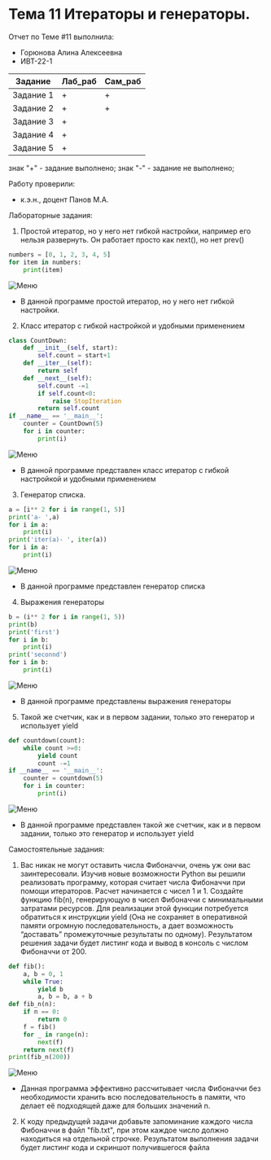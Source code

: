 # Тема 11 Итераторы и генераторы.
Отчет по Теме #11 выполнила:
- Горюнова Алина Алексеевна
- ИВТ-22-1

| Задание | Лаб_раб | Сам_раб|
| ------ | ------ | ------|
| Задание 1 | + | + |
| Задание 2 | + | + |
| Задание 3 | + | 
| Задание 4 | + | 
| Задание 5 | + | 


знак "+" - задание выполнено; знак "-" - задание не выполнено;

Работу проверили:
- к.э.н., доцент Панов М.А.


Лабораторные задания:	


1) Простой итератор, но у него нет гибкой настройки, например его
нельзя развернуть. Он работает просто как next(), но нет prev()

```python
numbers = [0, 1, 2, 3, 4, 5]
for item in numbers:
    print(item)
```
![Меню](https://github.com/Goryunova-a/Lab.rab./blob/main/pic10/pic1.png)
- В данной программе простой итератор, но у него нет гибкой настройки.


2) Класс итератор с гибкой настройкой и удобными применением

```python
class CountDown:
    def __init__(self, start):
        self.count = start+1
    def __iter__(self):
        return self
    def __next__(self):
        self.count -=1
        if self.count<0:
            raise StopIteration
        return self.count
if __name__ == '__main__':
    counter = CountDown(5)
    for i in counter:
        print(i)
```
![Меню](https://github.com/Goryunova-a/Lab.rab./blob/main/pic10/pic1.png)
- В данной программе представлен класс итератор с гибкой настройкой и удобными применением

3) Генератор списка.
```python
a = [i** 2 for i in range(1, 5)]
print('a- ',a)
for i in a:
    print(i)
print('iter(a)- ', iter(a))
for i in a:
    print(i)
```
![Меню](https://github.com/Goryunova-a/Lab.rab./blob/main/pic10/pic1.png)
- В данной программе представлен генератор списка

4) Выражения генераторы
```python
b = (i** 2 for i in range(1, 5))
print(b)
print('first')
for i in b:
    print(i)
print('seconnd')
for i in b:
    print(i)
```
![Меню](https://github.com/Goryunova-a/Lab.rab./blob/main/pic10/pic1.png)
- В данной программе представлены выражения генераторы


5) Такой же счетчик, как и в первом задании, только это генератор и
использует yield
```python
def countdown(count):
    while count >=0:
        yield count
        count -=1
if __name__ == '__main__':
    counter = countdown(5)
    for i in counter:
        print(i)
```
![Меню](https://github.com/Goryunova-a/Lab.rab./blob/main/pic10/pic1.png)
- В данной программе представлен такой же счетчик, как и в первом задании, только это генератор и использует yield

Самостоятельные задания:


1) Вас никак не могут оставить числа Фибоначчи, очень уж они вас заинтересовали. Изучив новые возможности Python вы решили реализовать программу, которая считает числа Фибоначчи при помощи итераторов. Расчет начинается с чисел 1 и 1. Создайте функцию fib(n), генерирующую в чисел Фибоначчи с минимальными затратами ресурсов. Для реализации этой функции потребуется обратиться к инструкции yield (Она не сохраняет в оперативной памяти огромную последовательность, а дает возможность “доставать” промежуточные результаты по одному). Результатом решения задачи будет листинг кода и вывод в консоль с числом Фибоначчи от 200.

```python
def fib():
    a, b = 0, 1
    while True:
        yield b
        a, b = b, a + b
def fib_n(n):
    if n == 0:
        return 0
    f = fib()
    for _ in range(n):
        next(f)
    return next(f)
print(fib_n(200))
```
![Меню](https://github.com/Goryunova-a/Lab.rab./blob/main/pic10/pic1.png)
- Данная программа эффективно рассчитывает числа Фибоначчи без необходимости хранить всю последовательность в памяти, что делает её подходящей даже для больших значений n.

2) К коду предыдущей задачи добавьте запоминание каждого числа Фибоначчи в файл "fib.txt", при этом каждое число должно
находиться на отдельной строчке. Результатом выполнения задачи будет листинг кода и скриншот получившегося файла
